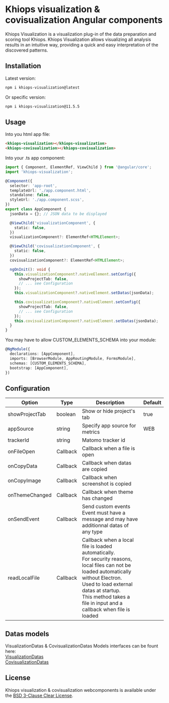 # Khiops visualization & covisualization Angular components

Khiops Visualization is a visualization plug-in of the data preparation and scoring tool Khiops. Khiops Visualization allows visualizing all analysis results in an intuitive way, providing a quick and easy interpretation of the discovered patterns.

## Installation

Latest version:

```bash
npm i khiops-visualization@latest
```

Or specific version:

```bash
npm i khiops-visualization@11.5.5
```

## Usage

Into you html app file:

```html
<khiops-visualization></khiops-visualization>
<khiops-covisualization></khiops-covisualization>
```

Into your .ts app component:

```ts
import { Component, ElementRef, ViewChild } from '@angular/core';
import 'khiops-visualization';

@Component({
  selector: 'app-root',
  templateUrl: './app.component.html',
  standalone: false,
  styleUrl: './app.component.scss',
})
export class AppComponent {
  jsonData = {}; // JSON data to be displayed

  @ViewChild('visualizationComponent', {
    static: false,
  })
  visualizationComponent?: ElementRef<HTMLElement>;

  @ViewChild('covisualizationComponent', {
    static: false,
  })
  covisualizationComponent?: ElementRef<HTMLElement>;

  ngOnInit(): void {
    this.visualizationComponent?.nativeElement.setConfig({
      showProjectTab: false,
      // ... see Configuration
    });
    this.visualizationComponent?.nativeElement.setDatas(jsonData);

    this.covisualizationComponent?.nativeElement.setConfig({
      showProjectTab: false,
      // ... see Configuration
    });
    this.covisualizationComponent?.nativeElement.setDatas(jsonData);
  }
}
```

You may have to allow CUSTOM_ELEMENTS_SCHEMA into your module:

```ts
@NgModule({
  declarations: [AppComponent],
  imports: [BrowserModule, AppRoutingModule, FormsModule],
  schemas: [CUSTOM_ELEMENTS_SCHEMA],
  bootstrap: [AppComponent],
})
```

## Configuration

| Option         | Type     | Description                                                                                                                                                                                                                                                    | Default |
| -------------- | -------- | -------------------------------------------------------------------------------------------------------------------------------------------------------------------------------------------------------------------------------------------------------------- | ------- |
| showProjectTab | boolean  | Show or hide project's tab                                                                                                                                                                                                                                     | true    |
| appSource      | string   | Specify app source for metrics                                                                                                                                                                                                                                 | WEB     |
| trackerId      | string   | Matomo tracker id                                                                                                                                                                                                                                              |         |
| onFileOpen     | Callback | Callback when a file is open                                                                                                                                                                                                                                   |         |
| onCopyData     | Callback | Callback when datas are copied                                                                                                                                                                                                                                 |         |
| onCopyImage    | Callback | Callback when screenshot is copied                                                                                                                                                                                                                             |         |
| onThemeChanged | Callback | Callback when theme has changed                                                                                                                                                                                                                                |         |
| onSendEvent    | Callback | Send custom events<br> Event must have a message and may have additionnal datas of any type                                                                                                                                                                    |         |
| readLocalFile  | Callback | Callback when a local file is loaded automatically. <br>For security reasons, local files can not be loaded automatically without Electron.<br>Used to load external datas at startup.<br>This method takes a file in input and a callback when file is loaded |         |


## Datas models

VisualizationDatas & CovisualizationDatas Models interfaces can be fount here:\
[VisualizationDatas](https://github.com/KhiopsML/khiops-visualization/blob/master/src/app/khiops-visualization/interfaces/app-datas.d.ts)\
[CovisualizationDatas](https://github.com/KhiopsML/khiops-visualization/blob/master/src/app/khiops-covisualization/interfaces/app-datas.d.ts)

## License

Khiops visualization & covisualization webcomponents is available under the [BSD 3-Clause Clear License](LICENSE).
